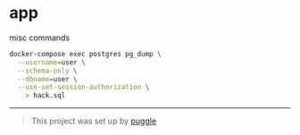 # app

misc commands

```sh
docker-compose exec postgres pg_dump \
  --username=user \
  --schema-only \
  --dbname=user \
  --use-set-session-authorization \
    > hack.sql
```

---

> This project was set up by [puggle](https://npm.im/puggle)
